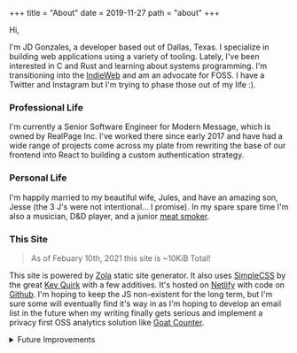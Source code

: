 +++
title = "About"
date = 2019-11-27
path = "about"
+++

Hi,

I'm JD Gonzales, a developer based out of Dallas, Texas. I specialize in building web applications using a variety of tooling. Lately, I've been interested in C and Rust and learning about systems programming. I'm transitioning into the [IndieWeb](https://indieweb.org/) and am an advocate for FOSS. I have a Twitter and Instagram but I'm trying to phase those out of my life :). 

### Professional Life
I'm currently a Senior Software Engineer for Modern Message, which is owned by RealPage Inc. I've worked there since early 2017 and have had a wide range of projects come across my plate from rewriting the base of our frontend into React to building a custom authentication strategy.

### Personal Life
I'm happily married to my beautiful wife, Jules, and have an amazing son, Jesse (the 3 J's were not intentional... I promise). In my spare spare time I'm also a musician, D&D player, and a junior [meat smoker](https://youtu.be/SVyLlFezj2E).

### This Site

> As of Febuary 10th, 2021 this site is ~10KiB Total!

This site is powered by [Zola](https://getzola.rs) static site generator. It also uses [SimpleCSS](https://simplecss.org) by the great [Kev Quirk](https://kevq.uk/) with a few additives. It's hosted on [Netlify](https://netlify.com) with code on [Github](https://github.com/juliusdelta/my-blog-v2). I'm hoping to keep the JS non-existent for the long term, but I'm sure some will eventually find it's way in as I'm hoping to develop an email list in the future when my writing finally gets serious and implement a privacy first OSS analytics solution like [Goat Counter](https://www.goatcounter.com/).

<details>
  <summary>Future Improvements</summary>
  <ul>
    <li>Add resume somewhere...</li>
    <li>CSS Only Hamburger Menu for Mobile Nav</li>
    <li>Reads page with it's own taxonomies to track what I'm reading and give summeries of books.</li>
    <li>Projects page</li>
    <li>GoatCounter Analytics</li>
  </ul>
</details>
